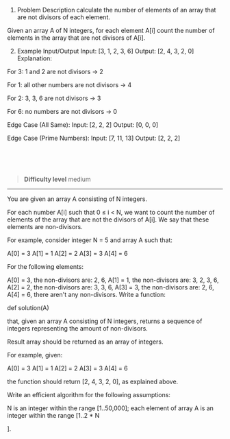 1. Problem Description
  calculate the number of elements of an array that are not divisors of each element.

Given an array A of N integers, for each element A[i] count the number of elements in the array that are not divisors of A[i].

2. Example Input/Output
Input: [3, 1, 2, 3, 6]
Output: [2, 4, 3, 2, 0]
Explanation:

For 3: 1 and 2 are not divisors → 2

For 1: all other numbers are not divisors → 4

For 2: 3, 3, 6 are not divisors → 3

For 6: no numbers are not divisors → 0

Edge Case (All Same):
Input: [2, 2, 2]
Output: [0, 0, 0]

Edge Case (Prime Numbers):
Input: [7, 11, 13]
Output: [2, 2, 2]


<br><br><br>

> **Difficulty level**
> medium

---

You are given an array A consisting of N integers.

For each number A[i] such that 0 ≤ i < N, we want to count the number of elements of the array that are not the divisors of A[i]. We say that these elements are non-divisors.

For example, consider integer N = 5 and array A such that:

A[0] = 3 A[1] = 1 A[2] = 2 A[3] = 3 A[4] = 6

For the following elements:

A[0] = 3, the non-divisors are: 2, 6,
A[1] = 1, the non-divisors are: 3, 2, 3, 6,
A[2] = 2, the non-divisors are: 3, 3, 6,
A[3] = 3, the non-divisors are: 2, 6,
A[4] = 6, there aren't any non-divisors.
Write a function:

def solution(A)


that, given an array A consisting of N integers, returns a sequence of integers representing the amount of non-divisors.

Result array should be returned as an array of integers.

For example, given:

A[0] = 3 A[1] = 1 A[2] = 2 A[3] = 3 A[4] = 6

the function should return [2, 4, 3, 2, 0], as explained above.

Write an efficient algorithm for the following assumptions:

N is an integer within the range [1..50,000];
each element of array A is an integer within the range [1..2 * N

].